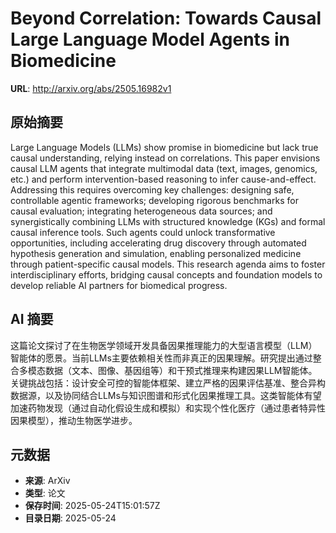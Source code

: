 # Beyond Correlation: Towards Causal Large Language Model Agents in Biomedicine

**URL**: http://arxiv.org/abs/2505.16982v1

## 原始摘要

Large Language Models (LLMs) show promise in biomedicine but lack true causal
understanding, relying instead on correlations. This paper envisions causal LLM
agents that integrate multimodal data (text, images, genomics, etc.) and
perform intervention-based reasoning to infer cause-and-effect. Addressing this
requires overcoming key challenges: designing safe, controllable agentic
frameworks; developing rigorous benchmarks for causal evaluation; integrating
heterogeneous data sources; and synergistically combining LLMs with structured
knowledge (KGs) and formal causal inference tools. Such agents could unlock
transformative opportunities, including accelerating drug discovery through
automated hypothesis generation and simulation, enabling personalized medicine
through patient-specific causal models. This research agenda aims to foster
interdisciplinary efforts, bridging causal concepts and foundation models to
develop reliable AI partners for biomedical progress.


## AI 摘要

这篇论文探讨了在生物医学领域开发具备因果推理能力的大型语言模型（LLM）智能体的愿景。当前LLMs主要依赖相关性而非真正的因果理解。研究提出通过整合多模态数据（文本、图像、基因组等）和干预式推理来构建因果LLM智能体。关键挑战包括：设计安全可控的智能体框架、建立严格的因果评估基准、整合异构数据源，以及协同结合LLMs与知识图谱和形式化因果推理工具。这类智能体有望加速药物发现（通过自动化假设生成和模拟）和实现个性化医疗（通过患者特异性因果模型），推动生物医学进步。

## 元数据

- **来源**: ArXiv
- **类型**: 论文
- **保存时间**: 2025-05-24T15:01:57Z
- **目录日期**: 2025-05-24
